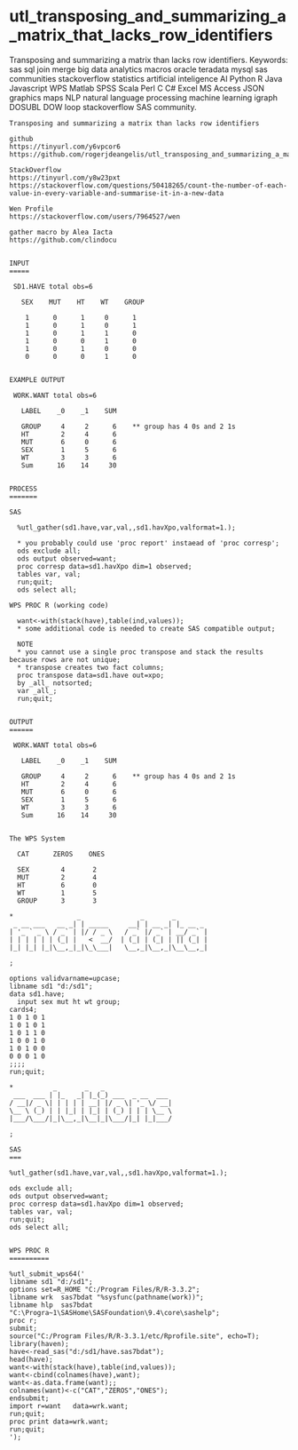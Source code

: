 # utl_transposing_and_summarizing_a_matrix_that_lacks_row_identifiers
Transposing and summarizing a matrix than lacks row identifiers.  Keywords: sas sql join merge big data analytics macros oracle teradata mysql sas communities stackoverflow statistics artificial inteligence AI Python R Java Javascript WPS Matlab SPSS Scala Perl C C# Excel MS Access JSON graphics maps NLP natural language processing machine learning igraph DOSUBL DOW loop stackoverflow SAS community.

    Transposing and summarizing a matrix than lacks row identifiers

    github
    https://tinyurl.com/y6vpcor6
    https://github.com/rogerjdeangelis/utl_transposing_and_summarizing_a_matrix_that_lacks_row_identifiers

    StackOverflow
    https://tinyurl.com/y8w23pxt
    https://stackoverflow.com/questions/50418265/count-the-number-of-each-value-in-every-variable-and-summarise-it-in-a-new-data

    Wen Profile
    https://stackoverflow.com/users/7964527/wen

    gather macro by Alea Iacta
    https://github.com/clindocu


    INPUT
    =====

     SD1.HAVE total obs=6

       SEX    MUT    HT    WT    GROUP

        1      0      1     0      1
        1      0      1     0      1
        1      0      1     1      0
        1      0      0     1      0
        1      0      1     0      0
        0      0      0     1      0


    EXAMPLE OUTPUT

     WORK.WANT total obs=6

       LABEL    _0    _1    SUM

       GROUP     4     2      6    ** group has 4 0s and 2 1s
       HT        2     4      6
       MUT       6     0      6
       SEX       1     5      6
       WT        3     3      6
       Sum      16    14     30


    PROCESS
    =======

    SAS

      %utl_gather(sd1.have,var,val,,sd1.havXpo,valformat=1.);

      * you probably could use 'proc report' instaead of 'proc corresp';
      ods exclude all;
      ods output observed=want;
      proc corresp data=sd1.havXpo dim=1 observed;
      tables var, val;
      run;quit;
      ods select all;

    WPS PROC R (working code)

      want<-with(stack(have),table(ind,values));
      * some additional code is needed to create SAS compatible output;

      NOTE
      * you cannot use a single proc transpose and stack the results because rows are not unique;
      * transpose creates two fact columns;
      proc transpose data=sd1.have out=xpo;
      by _all_ notsorted;
      var _all_;
      run;quit;


    OUTPUT
    ======

     WORK.WANT total obs=6

       LABEL    _0    _1    SUM

       GROUP     4     2      6    ** group has 4 0s and 2 1s
       HT        2     4      6
       MUT       6     0      6
       SEX       1     5      6
       WT        3     3      6
       Sum      16    14     30


    The WPS System

      CAT      ZEROS    ONES

      SEX        4       2
      MUT        2       4
      HT         6       0
      WT         1       5
      GROUP      3       3

    *                _               _       _
     _ __ ___   __ _| | _____     __| | __ _| |_ __ _
    | '_ ` _ \ / _` | |/ / _ \   / _` |/ _` | __/ _` |
    | | | | | | (_| |   <  __/  | (_| | (_| | || (_| |
    |_| |_| |_|\__,_|_|\_\___|   \__,_|\__,_|\__\__,_|

    ;

    options validvarname=upcase;
    libname sd1 "d:/sd1";
    data sd1.have;
      input sex mut ht wt group;
    cards4;
    1 0 1 0 1
    1 0 1 0 1
    1 0 1 1 0
    1 0 0 1 0
    1 0 1 0 0
    0 0 0 1 0
    ;;;;
    run;quit;

    *          _       _   _
     ___  ___ | |_   _| |_(_) ___  _ __  ___
    / __|/ _ \| | | | | __| |/ _ \| '_ \/ __|
    \__ \ (_) | | |_| | |_| | (_) | | | \__ \
    |___/\___/|_|\__,_|\__|_|\___/|_| |_|___/

    ;

    SAS
    ===

    %utl_gather(sd1.have,var,val,,sd1.havXpo,valformat=1.);

    ods exclude all;
    ods output observed=want;
    proc corresp data=sd1.havXpo dim=1 observed;
    tables var, val;
    run;quit;
    ods select all;


    WPS PROC R
    ==========

    %utl_submit_wps64('
    libname sd1 "d:/sd1";
    options set=R_HOME "C:/Program Files/R/R-3.3.2";
    libname wrk  sas7bdat "%sysfunc(pathname(work))";
    libname hlp  sas7bdat "C:\Progra~1\SASHome\SASFoundation\9.4\core\sashelp";
    proc r;
    submit;
    source("C:/Program Files/R/R-3.3.1/etc/Rprofile.site", echo=T);
    library(haven);
    have<-read_sas("d:/sd1/have.sas7bdat");
    head(have);
    want<-with(stack(have),table(ind,values));
    want<-cbind(colnames(have),want);
    want<-as.data.frame(want);;
    colnames(want)<-c("CAT","ZEROS","ONES");
    endsubmit;
    import r=want   data=wrk.want;
    run;quit;
    proc print data=wrk.want;
    run;quit;
    ');
